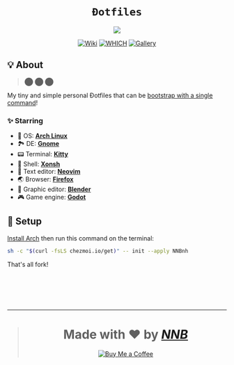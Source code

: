 <h1 align="center"><code>Đotfiles</code></h1>
<p align="center"><img src="https://user-images.githubusercontent.com/43980777/172338839-482602d7-d57b-4152-a368-2333cf4c0d79.png"></p>
<p align="center">
  <a href="https://github.com/NNBnh/dotfiles/wiki"><img src="https://img.shields.io/badge/wiki%20-%23DE5D6E.svg?style=for-the-badge" alt="Wiki"></a>
  <a href="https://github.com/NNBnh/dotfiles/wiki/which"><img src="https://img.shields.io/badge/which%20-%23FF9470.svg?style=for-the-badge" alt="WHICH"></a>
  <a href="https://github.com/NNBnh/dotfiles/releases"><img src="https://img.shields.io/badge/gallery%20-%2376A85D.svg?style=for-the-badge" alt="Gallery"></a>
</p>

## 💡 About

> ⬤ ⬤ ⬤

My tiny and simple personal Đotfiles that can be [bootstrap with a single command](#-setup)!

### ✨ Starring

- 💾 OS: [**Arch Linux**](https://github.com/NNBnh/dotfiles/wiki/which#-operating-system)
- 🏞️ DE: [**Gnome**](https://github.com/NNBnh/dotfiles/wiki/which#%EF%B8%8F-desktop-environment)
- 📟 Terminal: [**Kitty**](https://github.com/NNBnh/dotfiles/wiki/which#-terminal-emulator)
- 🐚 Shell: [**Xonsh**](https://github.com/NNBnh/dotfiles/wiki/which#-interactive-shell)
- 📝 Text editor: [**Neovim**](https://github.com/NNBnh/dotfiles/wiki/which#-text-editor)
- 🌏 Browser: [**Firefox**](https://github.com/NNBnh/dotfiles/wiki/which#-web-browser)
- 🎥 Graphic editor: [**Blender**](https://github.com/NNBnh/dotfiles/wiki/which#-graphic-editor)
- 🎮 Game engine: [**Godot**](https://github.com/NNBnh/dotfiles/wiki/which#-game-engine)

## 🚀 Setup

[Install Arch](https://wiki.archlinux.org/title/Installation_guide) then run this command on the terminal:

```sh
sh -c "$(curl -fsLS chezmoi.io/get)" -- init --apply NNBnh
```

That's all fork!

<br><br><br><br>

---

> <h1 align="center">Made with ❤️ by <a href="https://github.com/NNBnh"><i>NNB</i></a></h1>
>
> <p align="center"><a href="https://www.buymeacoffee.com/nnbnh"><img src="https://img.shields.io/badge/buy_me_a_coffee%20-%23FFC387.svg?logo=buy-me-a-coffee&logoColor=333333&style=for-the-badge" alt="Buy Me a Coffee"></a></p>
